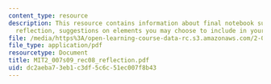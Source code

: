 ```yaml
---
content_type: resource
description: This resource contains information about final notebook submission and
  reflection, suggestions on elements you may choose to include in your reflection.
file: /media/https%3A/open-learning-course-data-rc.s3.amazonaws.com/2-007-design-and-manufacturing-i-spring-2009/dc2aeba73eb1c3df5c6c51ec007f8b43_MIT2_007s09_rec08_reflection.pdf
file_type: application/pdf
resourcetype: Document
title: MIT2_007s09_rec08_reflection.pdf
uid: dc2aeba7-3eb1-c3df-5c6c-51ec007f8b43
---
```

